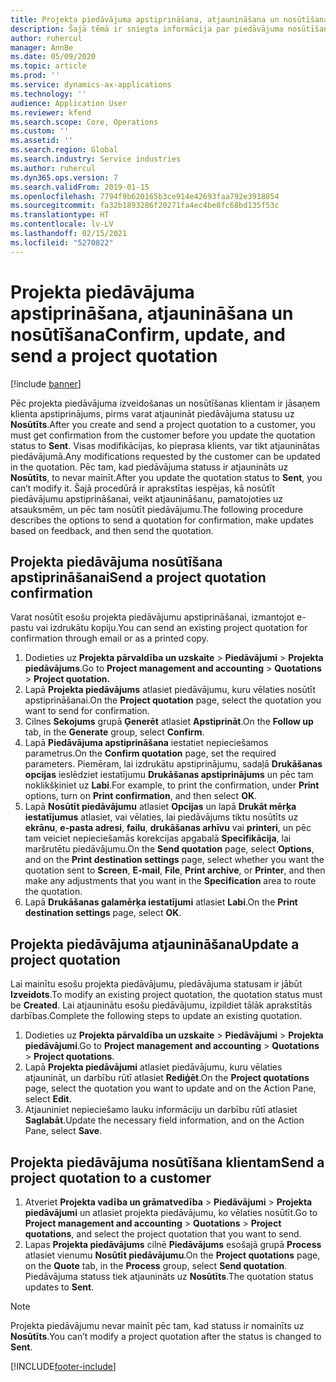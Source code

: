```yaml
---
title: Projekta piedāvājuma apstiprināšana, atjaunināšana un nosūtīšana
description: Šajā tēmā ir sniegta informācija par piedāvājuma nosūtīšanu klientam apstiprināšanai, modificēšanu, pamatojoties uz atsauksmēm, un atkārtotu piedāvājuma nosūtīšanu.
author: ruhercul
manager: AnnBe
ms.date: 05/09/2020
ms.topic: article
ms.prod: ''
ms.service: dynamics-ax-applications
ms.technology: ''
audience: Application User
ms.reviewer: kfend
ms.search.scope: Core, Operations
ms.custom: ''
ms.assetid: ''
ms.search.region: Global
ms.search.industry: Service industries
ms.author: ruhercul
ms.dyn365.ops.version: 7
ms.search.validFrom: 2019-01-15
ms.openlocfilehash: 7794f9b620165b3ce914e42693faa792e3918854
ms.sourcegitcommit: fa32b1893286f20271fa4ec4be8fc68bd135f53c
ms.translationtype: HT
ms.contentlocale: lv-LV
ms.lasthandoff: 02/15/2021
ms.locfileid: "5270822"
---
```

# <a name="confirm-update-and-send-a-project-quotation"></a><span data-ttu-id="3566c-103">Projekta piedāvājuma apstiprināšana, atjaunināšana un nosūtīšana</span><span class="sxs-lookup"><span data-stu-id="3566c-103">Confirm, update, and send a project quotation</span></span>

[!include [banner](../includes/banner.md)]

<span data-ttu-id="3566c-104">Pēc projekta piedāvājuma izveidošanas un nosūtīšanas klientam ir jāsaņem klienta apstiprinājums, pirms varat atjaunināt piedāvājuma statusu uz **Nosūtīts**.</span><span class="sxs-lookup"><span data-stu-id="3566c-104">After you create and send a project quotation to a customer, you must get confirmation from the customer before you update the quotation status to **Sent**.</span></span> <span data-ttu-id="3566c-105">Visas modifikācijas, ko pieprasa klients, var tikt atjauninātas piedāvājumā.</span><span class="sxs-lookup"><span data-stu-id="3566c-105">Any modifications requested by the customer can be updated in the quotation.</span></span> <span data-ttu-id="3566c-106">Pēc tam, kad piedāvājuma statuss ir atjaunināts uz **Nosūtīts**, to nevar mainīt.</span><span class="sxs-lookup"><span data-stu-id="3566c-106">After you update the quotation status to **Sent**, you can’t modify it.</span></span> <span data-ttu-id="3566c-107">Šajā procedūrā ir aprakstītas iespējas, kā nosūtīt piedāvājumu apstiprināšanai, veikt atjaunināšanu, pamatojoties uz atsauksmēm, un pēc tam nosūtīt piedāvājumu.</span><span class="sxs-lookup"><span data-stu-id="3566c-107">The following procedure describes the options to send a quotation for confirmation, make updates based on feedback, and then send the quotation.</span></span>

## <a name="send-a-project-quotation-confirmation"></a><span data-ttu-id="3566c-108">Projekta piedāvājuma nosūtīšana apstiprināšanai</span><span class="sxs-lookup"><span data-stu-id="3566c-108">Send a project quotation confirmation</span></span>  

<span data-ttu-id="3566c-109">Varat nosūtīt esošu projekta piedāvājumu apstiprināšanai, izmantojot e-pastu vai izdrukātu kopiju.</span><span class="sxs-lookup"><span data-stu-id="3566c-109">You can send an existing project quotation for confirmation through email or as a printed copy.</span></span> 

1. <span data-ttu-id="3566c-110">Dodieties uz **Projekta pārvaldība un uzskaite** > **Piedāvājumi** > **Projekta piedāvājums**.</span><span class="sxs-lookup"><span data-stu-id="3566c-110">Go to **Project management and accounting** > **Quotations** > **Project quotation.**</span></span> 
2. <span data-ttu-id="3566c-111">Lapā **Projekta piedāvājums** atlasiet piedāvājumu, kuru vēlaties nosūtīt apstiprināšanai.</span><span class="sxs-lookup"><span data-stu-id="3566c-111">On the **Project quotation** page, select the quotation you want to send for confirmation.</span></span> 
3. <span data-ttu-id="3566c-112">Cilnes **Sekojums** grupā **Ģenerēt** atlasiet **Apstiprināt**.</span><span class="sxs-lookup"><span data-stu-id="3566c-112">On the **Follow up** tab, in the **Generate** group, select **Confirm**.</span></span> 
4. <span data-ttu-id="3566c-113">Lapā **Piedāvājuma apstiprināšana** iestatiet nepieciešamos parametrus.</span><span class="sxs-lookup"><span data-stu-id="3566c-113">On the **Confirm quotation** page, set the required parameters.</span></span> <span data-ttu-id="3566c-114">Piemēram, lai izdrukātu apstiprinājumu, sadaļā **Drukāšanas opcijas** ieslēdziet iestatījumu **Drukāšanas apstiprinājums** un pēc tam noklikšķiniet uz **Labi**.</span><span class="sxs-lookup"><span data-stu-id="3566c-114">For example, to print the confirmation, under **Print** options, turn on **Print confirmation**, and then select **OK**.</span></span>
5. <span data-ttu-id="3566c-115">Lapā **Nosūtīt piedāvājumu** atlasiet **Opcijas** un lapā **Drukāt mērķa iestatījumus** atlasiet, vai vēlaties, lai piedāvājums tiktu nosūtīts uz **ekrānu**, **e-pasta adresi**, **failu**, **drukāšanas arhīvu** vai **printeri**, un pēc tam veiciet nepieciešamās korekcijas apgabalā **Specifikācija**, lai maršrutētu piedāvājumu.</span><span class="sxs-lookup"><span data-stu-id="3566c-115">On the **Send quotation** page, select **Options**, and on the **Print destination settings** page, select whether you want the quotation sent to **Screen**, **E-mail**, **File**, **Print archive**, or **Printer**, and then make any adjustments that you want in the **Specification** area to route the quotation.</span></span>
6. <span data-ttu-id="3566c-116">Lapā **Drukāšanas galamērķa iestatījumi** atlasiet **Labi**.</span><span class="sxs-lookup"><span data-stu-id="3566c-116">On the **Print destination settings** page, select **OK**.</span></span>  

## <a name="update-a-project-quotation"></a><span data-ttu-id="3566c-117">Projekta piedāvājuma atjaunināšana</span><span class="sxs-lookup"><span data-stu-id="3566c-117">Update a project quotation</span></span>

<span data-ttu-id="3566c-118">Lai mainītu esošu projekta piedāvājumu, piedāvājuma statusam ir jābūt **Izveidots**.</span><span class="sxs-lookup"><span data-stu-id="3566c-118">To modify an existing project quotation, the quotation status must be **Created**.</span></span> <span data-ttu-id="3566c-119">Lai atjauninātu esošu piedāvājumu, izpildiet tālāk aprakstītās darbības.</span><span class="sxs-lookup"><span data-stu-id="3566c-119">Complete the following steps to update an existing quotation.</span></span> 

1. <span data-ttu-id="3566c-120">Dodieties uz **Projekta pārvaldība un uzskaite** > **Piedāvājumi** > **Projekta piedāvājumi**.</span><span class="sxs-lookup"><span data-stu-id="3566c-120">Go to **Project management and accounting** > **Quotations** > **Project quotations**.</span></span>
2. <span data-ttu-id="3566c-121">Lapā **Projekta piedāvājumi** atlasiet piedāvājumu, kuru vēlaties atjaunināt, un darbību rūtī atlasiet **Rediģēt**.</span><span class="sxs-lookup"><span data-stu-id="3566c-121">On the **Project quotations** page, select the quotation you want to update and on the Action Pane, select **Edit**.</span></span>
3. <span data-ttu-id="3566c-122">Atjauniniet nepieciešamo lauku informāciju un darbību rūtī atlasiet **Saglabāt**.</span><span class="sxs-lookup"><span data-stu-id="3566c-122">Update the necessary field information, and on the Action Pane, select **Save**.</span></span>  

## <a name="send-a-project-quotation-to-a-customer"></a><span data-ttu-id="3566c-123">Projekta piedāvājuma nosūtīšana klientam</span><span class="sxs-lookup"><span data-stu-id="3566c-123">Send a project quotation to a customer</span></span> 

1. <span data-ttu-id="3566c-124">Atveriet **Projekta vadība un grāmatvedība** > **Piedāvājumi** > **Projekta piedāvājumi** un atlasiet projekta piedāvājumu, ko vēlaties nosūtīt.</span><span class="sxs-lookup"><span data-stu-id="3566c-124">Go to **Project management and accounting** > **Quotations** > **Project quotations**, and select the project quotation that you want to send.</span></span>
2. <span data-ttu-id="3566c-125">Lapas **Projekta piedāvājums** cilnē **Piedāvājums** esošajā grupā **Process** atlasiet vienumu **Nosūtīt piedāvājumu**.</span><span class="sxs-lookup"><span data-stu-id="3566c-125">On the **Project quotations** page, on the **Quote** tab, in the **Process** group, select **Send quotation**.</span></span> <span data-ttu-id="3566c-126">Piedāvājuma statuss tiek atjaunināts uz **Nosūtīts**.</span><span class="sxs-lookup"><span data-stu-id="3566c-126">The quotation status updates to **Sent**.</span></span>

> [!NOTE]
> <span data-ttu-id="3566c-127">Projekta piedāvājumu nevar mainīt pēc tam, kad statuss ir nomainīts uz **Nosūtīts**.</span><span class="sxs-lookup"><span data-stu-id="3566c-127">You can’t modify a project quotation after the status is changed to **Sent**.</span></span>


[!INCLUDE[footer-include](../includes/footer-banner.md)]